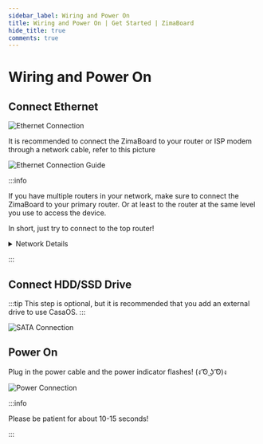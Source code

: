 ```yaml
---
sidebar_label: Wiring and Power On
title: Wiring and Power On | Get Started | ZimaBoard
hide_title: true
comments: true
---
```


# Wiring and Power On

## Connect Ethernet

<p><img
  src={require('./images/quickstart-eth-connect.jpg').default}
  alt="Ethernet Connection"
  style={{
    maxWidth: '80%',
    display: 'block',
    margin: 'auto'
    }}
/></p>

It is recommended to connect the ZimaBoard to your router or ISP modem through a network cable, refer to this picture

<p><img
  src={require('./images/eth-connection.jpg').default}
  alt="Ethernet Connection Guide"
  style={{
    maxWidth: '80%',
    display: 'block',
    margin: 'auto'
    }}
/></p>

:::info

If you have multiple routers in your network, make sure to connect the ZimaBoard to your primary router. Or at least to the router at the same level you use to access the device.

In short, just try to connect to the top router!

<details>

<summary>Network Details</summary>

**For example, if your network looks like this:**

<p><img
  src={require('./images/network-case-1.png').default}
  alt="Network Case 1"
  style={{
    maxWidth: '80%',
    display: 'block',
    margin: 'auto'
    }}
/></p>

The routers are connected as shown in the diagram. Both router A and router B are connected to different devices that need to be networked, and you want them both to be connected to the ZimaBoard, connect the ZimaBoard to router A.

But if all your devices that need to be networked are actually connected to router B, or if you only want the devices under router B to access the ZimaBoard, then just connect to router B.

---

**The same goes for the following network situation:**

<p><img
  src={require('./images/network-case-2.png').default}
  alt="Network Case 2"
  style={{
    maxWidth: '80%',
    display: 'block',
    margin: 'auto'
    }}
/></p>

The routers are connected as shown in the figure. Routers A, B, C and D are all connected to different Internet devices, and you want them all to connect to the ZimaBoard, connect the ZimaBoard to router A.

If you only want the devices under router B to access the ZimaBoard, then just connect to router B. At this point, none of the devices connected to routers A and C will be able to access the ZimaBoard.

</details>

:::

## Connect HDD/SSD Drive

:::tip 
This step is optional, but it is recommended that you add an external drive to use CasaOS.
:::

<p><img
  src={require('./images/quickstart-sata-connect.jpg').default}
  alt="SATA Connection"
  style={{
    maxWidth: '80%',
    display: 'block',
    margin: 'auto'
    }}
/></p>


## Power On

Plug in the power cable and the power indicator flashes! (ง ͡ʘ ͜ʖ ͡ʘ)ง

<p><img
  src={require('./images/quickstart-power-connect.jpg').default}
  alt="Power Connection"
  style={{
    maxWidth: '80%',
    display: 'block',
    margin: 'auto'
    }}
/></p>

:::info

Please be patient for about 10-15 seconds! 

:::
